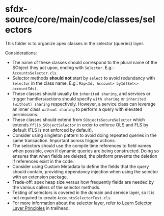# sfdx-source/core/main/code/classes/selectors

This folder is to organize apex classes in the selector (queries) layer.

Considerations:

-   The name of these classes should correspond to the plural name of the SObject they act upon, ending with `Selector`. E.g.: `AccountsSelector.cls`.
-   Selector methods **should not** start by `select` to avoid redundancy with `Selector` in the class name. E.g.: `Map<Id, Account> byId(Set<> accountIds)`.
-   These classes should usually be `inherited sharing`, and services or trigger handlers/actions should specify `with sharing` or `inherited (without) sharing` respectively. However, a service class can leverage an inner class `without sharing` to perform a query with elevated permissions.
-   These classes should extend from `SObjectsSecureSelector` which extends `fflib_SObjectSelector` in order to enforce OLS and FLS by default (FLS is not enforced by default).
-   Consider using singleton pattern to avoid doing repeated queries in the same transaction. Important across trigger actions.
-   The selectors should use the compile time references to field names when possible, even if dynamic queries are being constructed. Doing so ensures that when fields are deleted, the platform prevents the deletion if references exist in the code.
-   Consider using Custom Metadata to define the fields that the query should contain, providing dependancy injection when using the selector with an extension package.
-   Trade-off: apex heap size versus how frequently fields are needed by the various callers of the selector methods.
-   Testing of selectors is covered in the domain and service layer, so it is not required to create `AccountsSelectorTest.cls`.
-   For more information about the selector layer, refer to [Learn Selector Layer Principles](https://trailhead.salesforce.com/content/learn/modules/apex_patterns_dsl/apex_patterns_dsl_learn_selector_l_principles) in trailhead.
